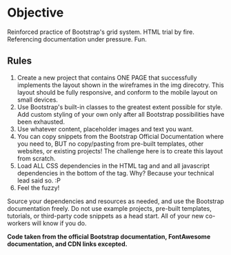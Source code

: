 # Objective
Reinforced practice of Bootstrap's grid system. HTML trial by fire. Referencing documentation under pressure. Fun.

## Rules
1. Create a new project that contains ONE PAGE that successfully implements the layout shown in the wireframes in the img direcotry. This layout should be fully responsive, and conform to the mobile layout on small devices.
2. Use Bootstrap's built-in classes to the greatest extent possible for style. Add custom styling of your own only after all Bootstrap possibilities have been exhausted.
3. Use whatever content, placeholder images and text you want.
4. You can copy snippets from the Bootstrap Official Documentation where you need to, BUT no copy/pasting from pre-built templates, other websites, or existing projects! The challenge here is to create this layout from scratch.
5. Load ALL CSS dependencies in the HTML <head> tag and and all javascript dependencies in the bottom of the <body> tag. Why? Because your technical lead said so. :P
6. Feel the fuzzy!

Source your dependencies and resources as needed, and use the Bootstrap documentation freely. Do not use example projects, pre-built templates, tutorials, or third-party code snippets as a head start. All of your new co-workers will know if you do.

**Code taken from the official Bootstrap documentation, FontAwesome documentation, and CDN links excepted.**




